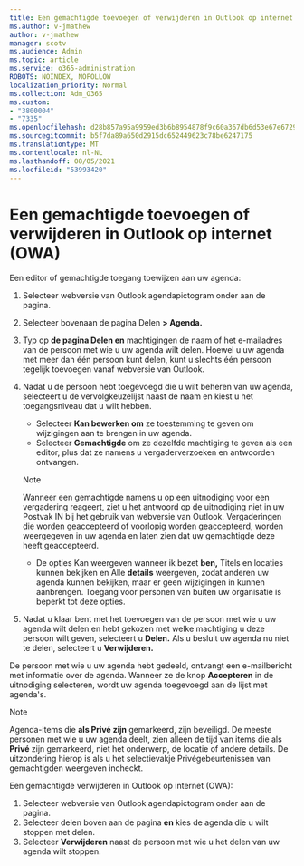 ```yaml
---
title: Een gemachtigde toevoegen of verwijderen in Outlook op internet (OWA)
ms.author: v-jmathew
author: v-jmathew
manager: scotv
ms.audience: Admin
ms.topic: article
ms.service: o365-administration
ROBOTS: NOINDEX, NOFOLLOW
localization_priority: Normal
ms.collection: Adm_O365
ms.custom:
- "3800004"
- "7335"
ms.openlocfilehash: d28b857a95a9959ed3b6b8954878f9c60a367db6d53e67e6729b174c5ce7b364
ms.sourcegitcommit: b5f7da89a650d2915dc652449623c78be6247175
ms.translationtype: MT
ms.contentlocale: nl-NL
ms.lasthandoff: 08/05/2021
ms.locfileid: "53993420"
---
```

# <a name="how-to-add-or-remove-a-delegate-in-outlook-on-the-web-owa"></a>Een gemachtigde toevoegen of verwijderen in Outlook op internet (OWA)

Een editor of gemachtigde toegang toewijzen aan uw agenda:

1. Selecteer webversie van Outlook agendapictogram onder aan de pagina.
2. Selecteer bovenaan de pagina Delen **> Agenda.**
3. Typ op **de pagina Delen en** machtigingen de naam of het e-mailadres van de persoon met wie u uw agenda wilt delen. Hoewel u uw agenda met meer dan één persoon kunt delen, kunt u slechts één persoon tegelijk toevoegen vanaf webversie van Outlook.
4. Nadat u de persoon hebt toegevoegd die u wilt beheren van uw agenda, selecteert u de vervolgkeuzelijst naast de naam en kiest u het toegangsniveau dat u wilt hebben.

    - Selecteer **Kan bewerken om** ze toestemming te geven om wijzigingen aan te brengen in uw agenda.
    - Selecteer **Gemachtigde** om ze dezelfde machtiging te geven als een editor, plus dat ze namens u vergaderverzoeken en antwoorden ontvangen.
    > [!NOTE]
    > Wanneer een gemachtigde namens u op een uitnodiging voor een vergadering reageert, ziet u het antwoord op de uitnodiging niet in uw Postvak IN bij het gebruik van webversie van Outlook. Vergaderingen die worden geaccepteerd of voorlopig worden geaccepteerd, worden weergegeven in uw agenda en laten zien dat uw gemachtigde deze heeft geaccepteerd.
    - De opties Kan weergeven wanneer ik bezet **ben,** Titels en locaties kunnen bekijken en Alle **details** weergeven, zodat anderen uw agenda kunnen bekijken, maar er geen wijzigingen in kunnen aanbrengen. Toegang voor personen van buiten uw organisatie is beperkt tot deze opties.

5. Nadat u klaar bent met het toevoegen van de persoon met wie u uw agenda wilt delen en hebt gekozen met welke machtiging u deze persoon wilt geven, selecteert u **Delen.** Als u besluit uw agenda nu niet te delen, selecteert u **Verwijderen.**

De persoon met wie u uw agenda hebt gedeeld, ontvangt een e-mailbericht met informatie over de agenda. Wanneer ze de knop **Accepteren** in de uitnodiging selecteren, wordt uw agenda toegevoegd aan de lijst met agenda's.

> [!NOTE]
> Agenda-items die **als Privé zijn** gemarkeerd, zijn beveiligd. De meeste personen met wie u uw agenda deelt, zien alleen de tijd van items die als **Privé** zijn gemarkeerd, niet het onderwerp, de locatie of andere details. De uitzondering hierop is als  u het selectievakje Privégebeurtenissen van gemachtigden weergeven incheckt.

Een gemachtigde verwijderen in Outlook op internet (OWA):

1. Selecteer webversie van Outlook agendapictogram onder aan de pagina.
2. Selecteer delen boven aan de pagina **en** kies de agenda die u wilt stoppen met delen.
3. Selecteer **Verwijderen** naast de persoon met wie u het delen van uw agenda wilt stoppen.
